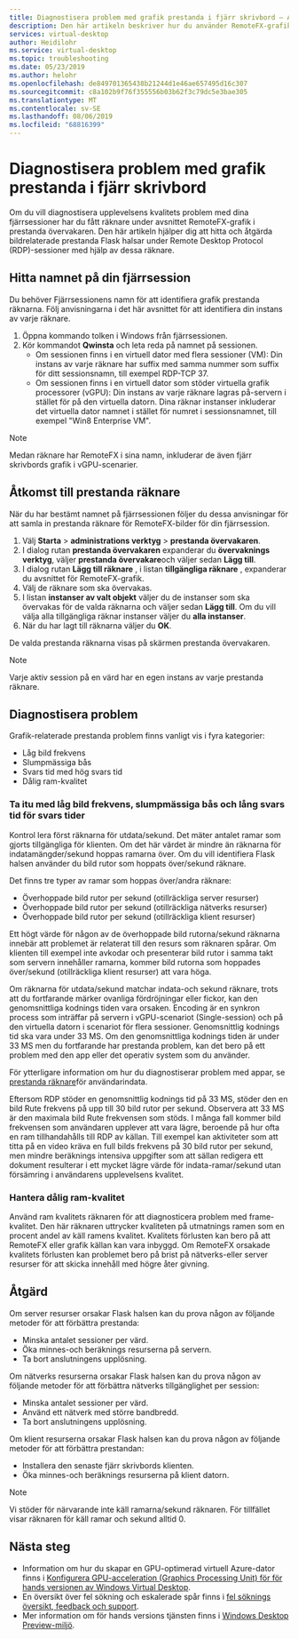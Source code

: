 ```yaml
---
title: Diagnostisera problem med grafik prestanda i fjärr skrivbord – Azure
description: Den här artikeln beskriver hur du använder RemoteFX-grafikkort i sessioner med fjärr skrivbords protokoll för att diagnostisera prestanda problem med grafik i Windows Virtual Desktop.
services: virtual-desktop
author: Heidilohr
ms.service: virtual-desktop
ms.topic: troubleshooting
ms.date: 05/23/2019
ms.author: helohr
ms.openlocfilehash: de849701365438b21244d1e46ae657495d16c307
ms.sourcegitcommit: c8a102b9f76f355556b03b62f3c79dc5e3bae305
ms.translationtype: MT
ms.contentlocale: sv-SE
ms.lasthandoff: 08/06/2019
ms.locfileid: "68816399"
---
```

# <a name="diagnose-graphics-performance-issues-in-remote-desktop"></a>Diagnostisera problem med grafik prestanda i fjärr skrivbord

Om du vill diagnostisera upplevelsens kvalitets problem med dina fjärrsessioner har du fått räknare under avsnittet RemoteFX-grafik i prestanda övervakaren. Den här artikeln hjälper dig att hitta och åtgärda bildrelaterade prestanda Flask halsar under Remote Desktop Protocol (RDP)-sessioner med hjälp av dessa räknare.

## <a name="find-your-remote-session-name"></a>Hitta namnet på din fjärrsession

Du behöver Fjärrsessionens namn för att identifiera grafik prestanda räknarna. Följ anvisningarna i det här avsnittet för att identifiera din instans av varje räknare.

1. Öppna kommando tolken i Windows från fjärrsessionen.
2. Kör kommandot **Qwinsta** och leta reda på namnet på sessionen.
    - Om sessionen finns i en virtuell dator med flera sessioner (VM): Din instans av varje räknare har suffix med samma nummer som suffix för ditt sessionsnamn, till exempel RDP-TCP 37.
    - Om sessionen finns i en virtuell dator som stöder virtuella grafik processorer (vGPU): Din instans av varje räknare lagras på-servern i stället för på den virtuella datorn. Dina räknar instanser inkluderar det virtuella dator namnet i stället för numret i sessionsnamnet, till exempel "Win8 Enterprise VM".

>[!NOTE]
> Medan räknare har RemoteFX i sina namn, inkluderar de även fjärr skrivbords grafik i vGPU-scenarier.

## <a name="access-performance-counters"></a>Åtkomst till prestanda räknare

När du har bestämt namnet på fjärrsessionen följer du dessa anvisningar för att samla in prestanda räknare för RemoteFX-bilder för din fjärrsession.

1. Välj **Starta** > **administrations verktyg** > **prestanda övervakaren**.
2. I dialog rutan **prestanda övervakaren** expanderar du **övervaknings verktyg**, väljer **prestanda övervakare**och väljer sedan **Lägg till**.
3. I dialog rutan **Lägg till räknare** , i listan **tillgängliga räknare** , expanderar du avsnittet för RemoteFX-grafik.
4. Välj de räknare som ska övervakas.
5. I listan **instanser av valt objekt** väljer du de instanser som ska övervakas för de valda räknarna och väljer sedan **Lägg till**. Om du vill välja alla tillgängliga räknar instanser väljer du **alla instanser**.
6. När du har lagt till räknarna väljer du **OK**.

De valda prestanda räknarna visas på skärmen prestanda övervakaren.

>[!NOTE]
>Varje aktiv session på en värd har en egen instans av varje prestanda räknare.

## <a name="diagnose-issues"></a>Diagnostisera problem

Grafik-relaterade prestanda problem finns vanligt vis i fyra kategorier:

- Låg bild frekvens
- Slumpmässiga bås
- Svars tid med hög svars tid
- Dålig ram-kvalitet

### <a name="addressing-low-frame-rate-random-stalls-and-high-input-latency"></a>Ta itu med låg bild frekvens, slumpmässiga bås och lång svars tid för svars tider

Kontrol lera först räknarna för utdata/sekund. Det mäter antalet ramar som gjorts tillgängliga för klienten. Om det här värdet är mindre än räknarna för indatamängder/sekund hoppas ramarna över. Om du vill identifiera Flask halsen använder du bild rutor som hoppats över/sekund räknare.

Det finns tre typer av ramar som hoppas över/andra räknare:

- Överhoppade bild rutor per sekund (otillräckliga server resurser)
- Överhoppade bild rutor per sekund (otillräckliga nätverks resurser)
- Överhoppade bild rutor per sekund (otillräckliga klient resurser)

Ett högt värde för någon av de överhoppade bild rutorna/sekund räknarna innebär att problemet är relaterat till den resurs som räknaren spårar. Om klienten till exempel inte avkodar och presenterar bild rutor i samma takt som servern innehåller ramarna, kommer bild rutorna som hoppades över/sekund (otillräckliga klient resurser) att vara höga.

Om räknarna för utdata/sekund matchar indata-och sekund räknare, trots att du fortfarande märker ovanliga fördröjningar eller fickor, kan den genomsnittliga kodnings tiden vara orsaken. Encoding är en synkron process som inträffar på servern i vGPU-scenariot (Single-session) och på den virtuella datorn i scenariot för flera sessioner. Genomsnittlig kodnings tid ska vara under 33 MS. Om den genomsnittliga kodnings tiden är under 33 MS men du fortfarande har prestanda problem, kan det bero på ett problem med den app eller det operativ system som du använder.

För ytterligare information om hur du diagnostiserar problem med appar, se [prestanda räknare](https://docs.microsoft.com/windows-server/remote/remote-desktop-services/rds-rdsh-performance-counters)för användarindata.

Eftersom RDP stöder en genomsnittlig kodnings tid på 33 MS, stöder den en bild Rute frekvens på upp till 30 bild rutor per sekund. Observera att 33 MS är den maximala bild Rute frekvensen som stöds. I många fall kommer bild frekvensen som användaren upplever att vara lägre, beroende på hur ofta en ram tillhandahålls till RDP av källan. Till exempel kan aktiviteter som att titta på en video kräva en full bilds frekvens på 30 bild rutor per sekund, men mindre beräknings intensiva uppgifter som att sällan redigera ett dokument resulterar i ett mycket lägre värde för indata-ramar/sekund utan försämring i användarens upplevelsens kvalitet.

### <a name="addressing-poor-frame-quality"></a>Hantera dålig ram-kvalitet

Använd ram kvalitets räknaren för att diagnosticera problem med frame-kvalitet. Den här räknaren uttrycker kvaliteten på utmatnings ramen som en procent andel av käll ramens kvalitet. Kvalitets förlusten kan bero på att RemoteFX eller grafik källan kan vara inbyggd. Om RemoteFX orsakade kvalitets förlusten kan problemet bero på brist på nätverks-eller server resurser för att skicka innehåll med högre åter givning.

## <a name="mitigation"></a>Åtgärd

Om server resurser orsakar Flask halsen kan du prova någon av följande metoder för att förbättra prestanda:

- Minska antalet sessioner per värd.
- Öka minnes-och beräknings resurserna på servern.
- Ta bort anslutningens upplösning.

Om nätverks resurserna orsakar Flask halsen kan du prova någon av följande metoder för att förbättra nätverks tillgänglighet per session:

- Minska antalet sessioner per värd.
- Använd ett nätverk med större bandbredd.
- Ta bort anslutningens upplösning.

Om klient resurserna orsakar Flask halsen kan du prova någon av följande metoder för att förbättra prestandan:

- Installera den senaste fjärr skrivbords klienten.
- Öka minnes-och beräknings resurserna på klient datorn.

> [!NOTE]
> Vi stöder för närvarande inte käll ramarna/sekund räknaren. För tillfället visar räknaren för käll ramar och sekund alltid 0.

## <a name="next-steps"></a>Nästa steg

- Information om hur du skapar en GPU-optimerad virtuell Azure-dator finns i [Konfigurera GPU-acceleration (Graphics Processing Unit) för för hands versionen av Windows Virtual Desktop](https://docs.microsoft.com/azure/virtual-desktop/configure-vm-gpu).
- En översikt över fel sökning och eskalerade spår finns i [fel söknings översikt, feedback och support](https://docs.microsoft.com/azure/virtual-desktop/troubleshoot-set-up-overview).
- Mer information om för hands versions tjänsten finns i [Windows Desktop Preview-miljö](https://docs.microsoft.com/azure/virtual-desktop/environment-setup).
